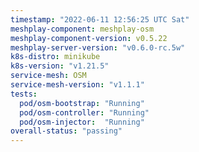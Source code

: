 ```yaml
---
timestamp: "2022-06-11 12:56:25 UTC Sat"
meshplay-component: meshplay-osm
meshplay-component-version: v0.5.22
meshplay-server-version: "v0.6.0-rc.5w"
k8s-distro: minikube
k8s-version: "v1.21.5"
service-mesh: OSM
service-mesh-version: "v1.1.1"
tests:
  pod/osm-bootstrap: "Running"
  pod/osm-controller: "Running"
  pod/osm-injector:  "Running"
overall-status: "passing"
---
```

